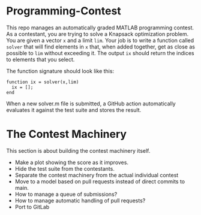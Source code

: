 # Programming-Contest

This repo manages an automatically graded MATLAB programming contest. As a contestant, 
you are trying to solve a Knapsack optimization problem. You are given a vector `x` and
a limit `lim`. Your job is to write a function called `solver` that will
find elements in `x` that, when added together,
get as close as possible to `lim` without exceeding it. The output `ix` should
return the indices to elements that you select. 

The function signature should look like this:

```
function ix = solver(x,lim)
  ix = [];
end
```

When a new solver.m file is submitted, a GitHub action automatically 
evaluates it against the test suite and stores the result.

# The Contest Machinery

This section is about building the contest machinery itself.

- Make a plot showing the score as it improves.
- Hide the test suite from the contestants.
- Separate the contest machinery from the actual individual contest
- Move to a model based on pull requests instead of direct commits to main.
- How to manage a queue of submissions?
- How to manage automatic handling of pull requests?
- Port to GitLab

